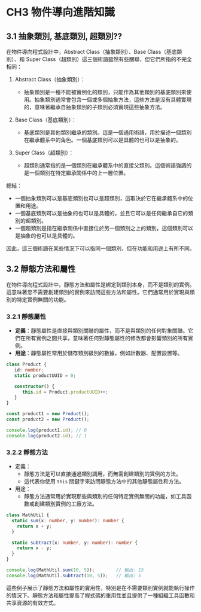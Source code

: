 # CH3 物件導向進階知識

## 3.1 抽象類別, 基底類別, 超類別??
在物件導向程式設計中，Abstract Class（抽象類別）、Base Class（基底類別）、和 Super Class（超類別）這三個術語雖然有些關聯，但它們所指的不完全相同：

1. Abstract Class（抽象類別）：
    - 抽象類別是一種不能被實例化的類別，只能作為其他類別的基底類別來使用。抽象類別通常會包含一個或多個抽象方法，這些方法是沒有具體實現的，意味著繼承自抽象類別的子類別必須實現這些抽象方法。

2. Base Class（基底類別）：
    - 基底類別是其他類別繼承的類別。這是一個通用術語，用於描述一個類別在繼承體系中的角色。一個基底類別可以是具體的也可以是抽象的。

3. Super Class（超類別）：
    - 超類別通常指的是一個類別在繼承體系中的直接父類別。這個術語強調的是一個類別在特定繼承關係中的上一層位置。

總結：
- 一個抽象類別可以是基底類別也可以是超類別，這取決於它在繼承體系中的位置和用途。
- 一個基底類別可以是抽象的也可以是具體的，並且它可以是任何繼承自它的類別的超類別。
- 一個超類別是指在繼承關係中直接位於另一個類別之上的類別，這個類別可以是抽象的也可以是具體的。

因此，這三個術語在某些情況下可以指同一個類別，但在功能和用途上有所不同。

## 3.2 靜態方法和屬性

在物件導向程式設計中，靜態方法和屬性是綁定到類別本身，而不是類別的實例。這意味著您不需要創建類別的實例來訪問這些方法和屬性。它們通常用於實現與類別的特定實例無關的功能。

### 3.2.1 靜態屬性
- **定義**：靜態屬性是直接與類別關聯的屬性，而不是與類別的任何對象關聯。它們在所有實例之間共享，意味著任何對靜態屬性的修改都會影響類別的所有實例。
- **用途**：靜態屬性常用於儲存類別級別的數據，例如計數器、配置設置等。

```typescript
class Product {
   id: number;
   static productUUID = 0;

   constructor() {
      this.id = Product.productUUID++;
   }
}

const product1 = new Product();
const product2 = new Product();

console.log(product1.id); // 0
console.log(product2.id); // 1
```

### 3.2.2 靜態方法

- 定義：
  - 靜態方法是可以直接通過類別調用，而無需創建類別的實例的方法。
  - 這代表你使用 `this` 關鍵字來訪問靜態方法中的其他靜態屬性和方法。
- 用途：
  - 靜態方法通常用於實現那些與類別的任何特定實例無關的功能，如工具函數或創建類別實例的工廠方法。

```typescript
class MathUtil {
  static sum(x: number, y: number): number {
    return x + y;
  }

  static subtract(x: number, y: number): number {
    return x - y;
  }
}

console.log(MathUtil.sum(10, 5));        // 輸出: 15
console.log(MathUtil.subtract(10, 5));   // 輸出: 5
```

這些例子展示了靜態方法和屬性的實用性，特別是在不需要類別實例就能執行操作的情況下。靜態方法和屬性提高了程式碼的重用性並且提供了一種組織工具函數和共享資源的有效方式。
